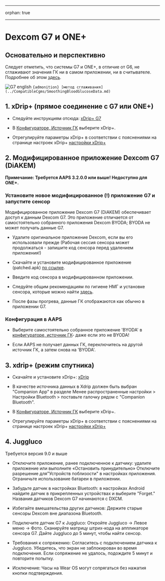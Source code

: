 - - -
orphan: true
- - -

# Dexcom G7 и ONE+


## Основательно и перспективно

Следует отметить, что системы G7 и ONE+, в отличие от G6, не сглаживают значения ГК ни в самом приложении, ни в считывателе. Подробнее об этом [здесь](https://www.dexcom.com/en-us/faqs/why-does-past-cgm-data-look-different-from-past-data-on-receiver-and-follow-app).

![G7 english](../images/6fe30b84-227a-4bae-a9a5-527cee341dbf.png)
`{admonition} [метод сглаживания](../CompatibleCgms/SmoothingBloodGlucoseData.md)`

## 1. xDrip+ (прямое соединение с G7 или ONE+)

- Следуйте инструкциям отсюда: [xDrip+ G7](https://navid200.github.io/xDrip/docs/Dexcom/G7.html)
- В [Конфигураторе, Источник ГК](#Config-Builder-bg-source) выберите xDrip+.

- Отрегулируйте параметры xDrip+ в соответствии с пояснениями на странице настроек xDrip+  [настройки xDrip+](../CompatibleCgms/xDrip.md)

## 2.  Модифицированное приложение Dexcom G7 (DiAKEM)

**Примечание: Требуется AAPS 3.2.0.0 или выше! Недоступно для ONE+.**

### Установите новое модифицированное (!) приложение G7 и запустите сенсор

Модифицированное приложение Dexcom G7 (DiAKEM) обеспечивает доступ к данным Dexcom G7. Это приложение отличается от самостоятельно собранного приложения Dexcom BYODA; BYODA не может получать данные G7.

- Удалите оригинальное приложение Dexcom, если вы его использовали прежде (Рабочая сессия сенсора может продолжаться - запишите код сенсора перед удалением приложения!)

- Скачайте и установите модифицированное приложение (patched.apk) [по ссылке](https://github.com/authorgambel/g7/releases).

- Введите код сенсора в модифицированном приложении.

- Следуйте общим рекомендациям по гигиене НМГ и установке сенсора, которые можно найти [здесь](../CompatibleCgms/GeneralCGMRecommendation.md).

- После фазы прогрева, данные ГК отображаются как обычно в приложении G7.

### Конфигурация в AAPS

- Выберите самостоятельно собранное приложение 'BYODA' в [конфигураторе, источник ГК](#Config-Builder-bg-source)- даже если это не BYODA!

- Если AAPS не получает данных ГК, переключитесь на другой источник ГК, а затем снова на 'BYODA'.

## 3. xdrip+ (режим спутника)

-   Скачайте и установите xDrip+: [xDrip](https://github.com/NightscoutFoundation/xDrip)
- В качестве источника данных в Xdrip должен быть выбран "Companion App" в разделе Менее распространенные настройки > Настройки Bluetooth > поставьте галочку рядом с "Companion Bluetooth".
-   В [Конфигураторе, Источник ГК](#Config-Builder-bg-source) выберите xDrip+.

-   Отрегулируйте параметры xDrip+ в соответствии с пояснениями на странице настроек xDrip+  [настройки xDrip+](../CompatibleCgms/xDrip.md)

## 4. Juggluco

Требуется версия 9.0 и выше

- Отключите приложение, ранее подключенное к датчику: удалите приложение или выполните «Остановить принудительно» Отключите разрешение для"Устройств поблизости" в настройках приложения. Ограничьте использование батареи в приложении.

- Забудьте датчик в настройках Bluetooth: в настройках Android найдите датчик в прикрепленных устройствах и выберите "Forget." Названия датчиков Dexcom G7 начинаются с DXCM.

- Избегайте вмешательства других датчиков: Держите старые сенсоры Dexcom вне диапазона Bluetooth.

- Подключите датчик G7 к Juggluco: Откройте Juggluco → Левое меню → Фото. Сканируйте матрицу штрих-кода на аппликаторе сенсора G7. Дайте Juggluco до 5 минут, чтобы найти сенсор.

- Требования к сопряжению: Согласитесь с подключением датчика к Juggluco. Убедитесь, что экран не заблокирован во время подключения. Если сопряжение не удалось, подождите 5 минут и повторите попытку.

- Исключение: Часы на Wear OS могут сопрягаться без нажатия кнопки подтверждения.
